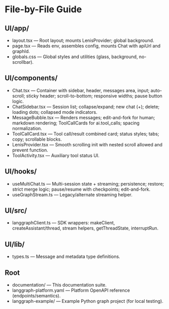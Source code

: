 # File-by-File Guide

## UI/app/
- layout.tsx — Root layout; mounts LenisProvider; global background.
- page.tsx — Reads env, assembles config, mounts Chat with apiUrl and graphId.
- globals.css — Global styles and utilities (glass, background, no-scrollbar).

## UI/components/
- Chat.tsx — Container with sidebar, header, messages area, input; auto-scroll; sticky header; scroll-to-bottom; responsive widths; pause button logic.
- ChatSidebar.tsx — Session list; collapse/expand; new chat (+); delete; loading dots; collapsed mode indicators.
- MessageBubble.tsx — Renders messages; edit-and-fork for human; markdown rendering; ToolCallCards for ai.tool_calls; spacing normalization.
- ToolCallCard.tsx — Tool call/result combined card; status styles; tabs; copy; scrollable blocks.
- LenisProvider.tsx — Smooth scrolling init with nested scroll allowed and prevent function.
- ToolActivity.tsx — Auxiliary tool status UI.

## UI/hooks/
- useMultiChat.ts — Multi-session state + streaming; persistence; restore; strict merge logic; pause/resume with checkpoints; edit-and-fork.
- useGraphStream.ts — Legacy/alternate streaming helper.

## UI/src/
- langgraphClient.ts — SDK wrappers: makeClient, createAssistant/thread, stream helpers, getThreadState, interruptRun.

## UI/lib/
- types.ts — Message and metadata type definitions.

## Root
- documentation/ — This documentation suite.
- langgraph-platform.yaml — Platform OpenAPI reference (endpoints/semantics).
- langgraph-example/ — Example Python graph project (for local testing).
